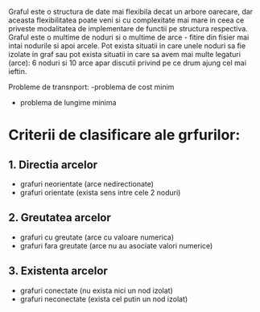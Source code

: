 Graful este o structura de date mai flexibila decat un arbore oarecare, dar aceasta flexibilitatea poate veni si cu complexitate mai mare in ceea ce priveste modalitatea de implementare de functii pe structura respectiva.
Graful este o multime de noduri si o multime de arce - fitire din fisier mai intai nodurile si apoi arcele.
Pot exista situatii in care unele noduri sa fie izolate in graf sau pot exista situatii in care sa avem mai multe legaturi (arce): 6 noduri si 10 arce apar discutii privind pe ce drum 
ajung cel mai ieftin.

Probleme de transnport:
-problema de cost minim 
- problema de lungime minima

# Criterii de clasificare ale grfurilor:
## 1.  Directia arcelor
- grafuri neorientate (arce nedirectionate)
- grafuri orientate (exista sens intre cele 2 noduri)

## 2. Greutatea arcelor
- grafuri cu greutate (arce cu valoare numerica)
- grafuri fara greutate (arce nu au asociate valori numerice)

## 3. Existenta arcelor
- grafuri conectate (nu exista nici un nod izolat)
- grafuri neconectate (exista cel putin un nod izolat)
